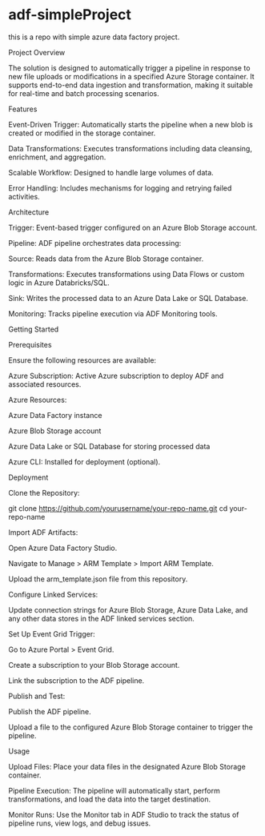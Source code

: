 # adf-simpleProject
this is a repo with simple azure data factory project.


Project Overview

The solution is designed to automatically trigger a pipeline in response to new file uploads or modifications in a specified Azure Storage container. It supports end-to-end data ingestion and transformation, making it suitable for real-time and batch processing scenarios.

Features

Event-Driven Trigger: Automatically starts the pipeline when a new blob is created or modified in the storage container.

Data Transformations: Executes transformations including data cleansing, enrichment, and aggregation.

Scalable Workflow: Designed to handle large volumes of data.

Error Handling: Includes mechanisms for logging and retrying failed activities.

Architecture

Trigger: Event-based trigger configured on an Azure Blob Storage account.

Pipeline: ADF pipeline orchestrates data processing:

Source: Reads data from the Azure Blob Storage container.

Transformations: Executes transformations using Data Flows or custom logic in Azure Databricks/SQL.

Sink: Writes the processed data to an Azure Data Lake or SQL Database.

Monitoring: Tracks pipeline execution via ADF Monitoring tools.

Getting Started

Prerequisites

Ensure the following resources are available:

Azure Subscription: Active Azure subscription to deploy ADF and associated resources.

Azure Resources:

Azure Data Factory instance

Azure Blob Storage account

Azure Data Lake or SQL Database for storing processed data

Azure CLI: Installed for deployment (optional).

Deployment

Clone the Repository:

git clone https://github.com/yourusername/your-repo-name.git
cd your-repo-name

Import ADF Artifacts:

Open Azure Data Factory Studio.

Navigate to Manage > ARM Template > Import ARM Template.

Upload the arm_template.json file from this repository.

Configure Linked Services:

Update connection strings for Azure Blob Storage, Azure Data Lake, and any other data stores in the ADF linked services section.

Set Up Event Grid Trigger:

Go to Azure Portal > Event Grid.

Create a subscription to your Blob Storage account.

Link the subscription to the ADF pipeline.

Publish and Test:

Publish the ADF pipeline.

Upload a file to the configured Azure Blob Storage container to trigger the pipeline.

Usage

Upload Files: Place your data files in the designated Azure Blob Storage container.

Pipeline Execution: The pipeline will automatically start, perform transformations, and load the data into the target destination.

Monitor Runs: Use the Monitor tab in ADF Studio to track the status of pipeline runs, view logs, and debug issues.
